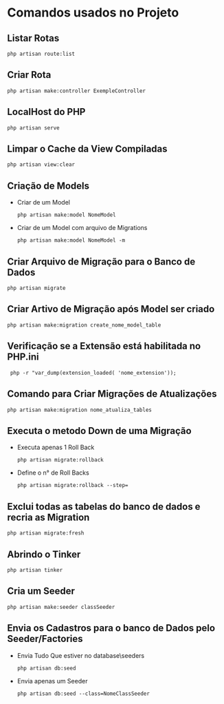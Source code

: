 # Comandos usados no Projeto #

## Listar Rotas ##

    php artisan route:list

## Criar Rota ##

    php artisan make:controller ExempleController

## LocalHost do PHP ##

    php artisan serve

## Limpar o Cache da View Compiladas ##
    
    php artisan view:clear

## Criação de Models ##
    
  - Criar de um Model 
    ```
    php artisan make:model NomeModel
    ```
    
  - Criar de um Model com arquivo de Migrations
    ```
    php artisan make:model NomeModel -m
    ```
    
## Criar Arquivo de Migração para o Banco de Dados ##

    php artisan migrate

## Criar Artivo de Migração após Model ser criado ##

    php artisan make:migration create_nome_model_table 

## Verificação se a Extensão está habilitada no PHP.ini ##

     php -r "var_dump(extension_loaded( 'nome_extension'));

## Comando para Criar Migrações de Atualizações ##

    php artisan make:migration nome_atualiza_tables
    
## Executa o metodo Down de uma Migração ##
    
  - Executa apenas 1 Roll Back
    ```
    php artisan migrate:rollback
    ```
  - Define o n° de Roll Backs
    ```
    php artisan migrate:rollback --step= 
    ```
    
## Exclui todas as tabelas do banco de dados e recria as Migration ##

    php artisan migrate:fresh

## Abrindo o Tinker ##

    php artisan tinker

## Cria um Seeder ##

    php artisan make:seeder classSeeder

## Envia os Cadastros para o banco de Dados pelo Seeder/Factories ##
    
  - Envia Tudo Que estiver no database\seeders
    ```
    php artisan db:seed
    ```
    
  - Envia apenas um Seeder
    ```
    php artisan db:seed --class=NomeClassSeeder
    ```
